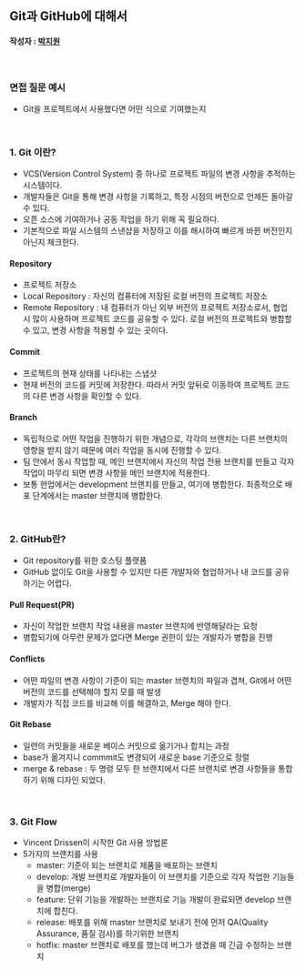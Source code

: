 ## Git과 GitHub에 대해서 

#### 작성자 : [박지원](@pjw5521)

</br>

### 면접 질문 예시 
- Git을 프로젝트에서 사용했다면 어떤 식으로 기여했는지 

</br>

### 1. **Git** 이란?
- VCS(Version Control System) 중 하나로 프로젝트 파일의 변경 사항을 추적하는 시스템이다.
- 개발자들은 Git을 통해 변경 사항을 기록하고, 특정 시점의 버전으로 언제든 돌아갈 수 있다. 
- 오픈 소스에 기여하거나 공동 작업을 하기 위해 꼭 필요하다.
- 기본적으로 파일 시스템의 스낸샵을 저장하고 이를 해시하여 빠르게 바뀐 버전인지 아닌지 체크한다. 

#### **Repository** 
- 프로젝트 저장소 
- Local Repository : 자신의 컴퓨터에 저장된 로컬 버전의 프로젝트 저장소 
- Remote Repository : 내 컴퓨터가 아닌 외부 버전의 프로젝트 저장소로서, 협업 시 많이 사용하며 프로젝트 코드를 공유할 수 있다. 로컬 버전의 프로젝트와 병합할 수 있고, 변경 사항을 적용할 수 있는 곳이다. 

#### **Commit** 
- 프로젝트의 현재 상태를 나타내는 스냅샷
- 현재 버전의 코드를 커밋에 저장한다. 따라서 커밋 앞뒤로 이동하여 프로젝트 코드의 다른 변경 사항을 확인할 수 있다. 

#### **Branch**
- 독립적으로 어떤 작업을 진행하기 위한 개념으로, 각각의 브랜치는 다른 브랜치의 영향을 받지 않기 때문에 여러 작업을 동시에 진행할 수 있다. 
- 팀 안에서 동시 작업할 때, 메인 브랜치에서 자신의 작업 전용 브랜치를 만들고 각자 작업이 마무리 되면 변경 사항을 메인 브랜치에 적용한다. 
- 보통 현업에서는 development 브랜치를 만들고, 여기에 병합한다. 최종적으로 배포 단계에서는 
master 브랜치에 병합한다. 

</br>

### 2. GitHub란?
- Git repository를 위한 호스팅 플랫폼 
- GitHub 없이도 Git을 사용할 수 있지만 다른 개발자와 협업하거나 내 코드를 공유하기는 어렵다. 

#### **Pull Request(PR)** 
- 자신이 작업한 브랜치 작업 내용을 master 브랜치에 반영해달라는 요청
- 병합되기에 아무런 문제가 없다면 Merge 권한이 있는 개발자가 병합을 진행 

#### **Conflicts**
- 어떤 파일의 변경 사항이 기준이 되는 master 브랜치의 파일과 겹쳐, Git에서 어떤 버전의 코드를 선택해야 할지 모를 때 발생
- 개발자가 직접 코드를 비교해 이를 해결하고, Merge 해야 한다. 

#### **Git Rebase**
- 일련의 커밋들을 새로운 베이스 커밋으로 옮기거나 합치는 과정 
- base가 옮겨지니 commmit도 변경되어 새로운 base 기준으로 정렬 
- merge & rebase : 두 명령 모두 한 브랜치에서 다른 브랜치로 변경 사항들을 통합하기 위해 디자인 되었다. 

</br>

### 3. **Git Flow**
- Vincent Drissen이 시작한 Git 사용 방법론 
- 5가지의 브랜치를 사용 
    + master: 기준이 되는 브랜치로 제품을 배포하는 브랜치
    + develop: 개발 브랜치로 개발자들이 이 브랜치를 기준으로 각자 작업한 기능들을 병합(merge)
    + feature: 단위 기능을 개발하는 브랜치로 기능 개발이 완료되면 develop 브랜치에 합친다.
    + release: 배포를 위해 master 브랜치로 보내기 전에 먼저 QA(Quality Assurance, 품질 검사)를 하기위한 브랜치
    + hotfix: master 브랜치로 배포를 했는데 버그가 생겼을 때 긴급 수정하는 브랜치